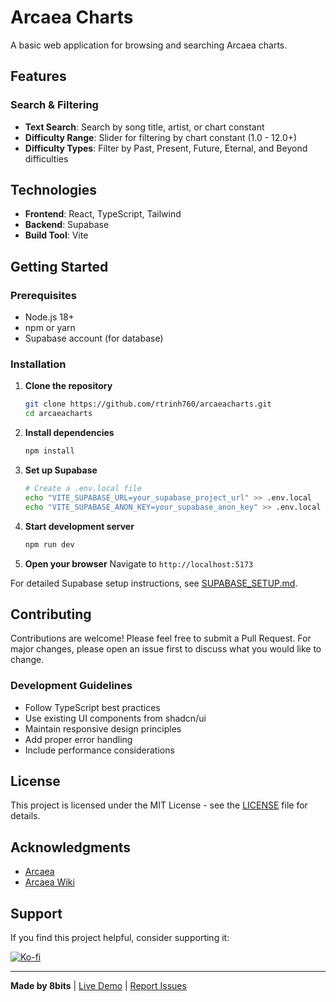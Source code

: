 # Arcaea Charts

A basic web application for browsing and searching Arcaea charts.

## Features

### **Search & Filtering**
- **Text Search**: Search by song title, artist, or chart constant
- **Difficulty Range**:  Slider for filtering by chart constant (1.0 - 12.0+)
- **Difficulty Types**: Filter by Past, Present, Future, Eternal, and Beyond difficulties

## Technologies
- **Frontend**: React, TypeScript, Tailwind
- **Backend**: Supabase
- **Build Tool**: Vite

## Getting Started

### Prerequisites
- Node.js 18+ 
- npm or yarn
- Supabase account (for database)

### Installation

1. **Clone the repository**
   ```bash
   git clone https://github.com/rtrinh760/arcaeacharts.git
   cd arcaeacharts
   ```

2. **Install dependencies**
   ```bash
   npm install
   ```

3. **Set up Supabase**
   ```bash
   # Create a .env.local file
   echo "VITE_SUPABASE_URL=your_supabase_project_url" >> .env.local
   echo "VITE_SUPABASE_ANON_KEY=your_supabase_anon_key" >> .env.local
   ```

4. **Start development server**
   ```bash
   npm run dev
   ```

5. **Open your browser**
   Navigate to `http://localhost:5173`

For detailed Supabase setup instructions, see [SUPABASE_SETUP.md](SUPABASE_SETUP.md).

## Contributing

Contributions are welcome! Please feel free to submit a Pull Request. For major changes, please open an issue first to discuss what you would like to change.

### Development Guidelines
- Follow TypeScript best practices
- Use existing UI components from shadcn/ui
- Maintain responsive design principles
- Add proper error handling
- Include performance considerations

## License

This project is licensed under the MIT License - see the [LICENSE](LICENSE) file for details.

## Acknowledgments

- [Arcaea](https://arcaea.lowiro.com/)
- [Arcaea Wiki](https://arcaea.fandom.com/wiki/Arcaea_Wiki)

## Support

If you find this project helpful, consider supporting it:

[![Ko-fi](https://storage.ko-fi.com/cdn/kofi5.png?v=6)](https://ko-fi.com/S6S41JCXEZ)

---

**Made by 8bits** | [Live Demo](https://arcaeacharts.vercel.app) | [Report Issues](https://github.com/rtrinh760/arcaeacharts/issues)
